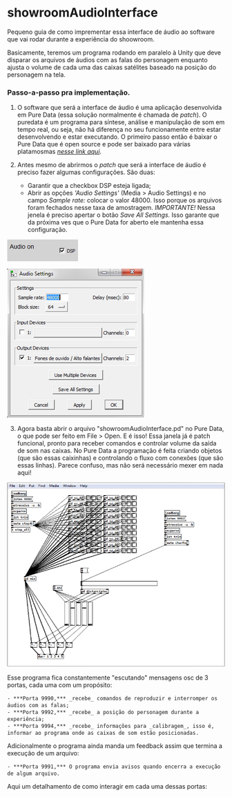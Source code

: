 # showroomAudioInterface

Pequeno guia de como imprementar essa interface de áudio ao software que vai rodar durante a experiência do shoowroom.

Basicamente, teremos um programa rodando em paralelo à Unity que deve disparar os arquivos de áudios com as falas do personagem enquanto ajusta o volume de cada uma das caixas satélites baseado na posição do personagem na tela.

### Passo-a-passo pra implementação.

1. O software que será a interface de áudio é uma aplicação desenvolvida em Pure Data (essa solução normalmente é chamada de _patch_). O puredata é um programa para síntese, análise e manipulação de som em tempo real, ou seja, não há diferença no seu funcionamente entre estar desenvolvendo e estar executando. O primeiro passo então é baixar o Pure Data que é open source e pode ser baixado para várias platamosmas [*nesse link aqui*](https://puredata.info/downloads/pure-data).

2. Antes mesmo de abrirmos o _patch_ que será a interface de áudio é preciso fazer algumas configurações. São duas:
    - Garantir que a checkbox DSP esteja ligada;
    - Abrir as opções _'Audio Settings'_ (Media > Audio Settings) e no campo _Sample rate:_ colocar o valor 48000. Isso porque os arquivos foram fechados nesse taxa de amostragem. *IMPORTANTE!* Nessa jenela é preciso apertar o botão _Save All Settings._ Isso garante que da próxima ves que o Pure Data for aberto ele mantenha essa configuração.
    
![image01](/images/showroomTut01.png)

![image02](/images/showroomTut02.png)
  
3. Agora basta abrir o arquivo "showroomAudioInterface.pd" no Pure Data, o que pode ser feito em File > Open. E é isso! Essa janela já é patch funcional, pronto para receber comandos e controlar volume da saída de som nas caixas. No Pure Data a programação é feita criando objetos (que são essas caixinhas) e controlando o fluxo com conexões (que são essas linhas). Parece confuso, mas não será necessário mexer em nada aqui!

![image03](/images/showroomTut03.png)

Esse programa fica constantemente "escutando" mensagens osc de 3 portas, cada uma com um propósito:

    - ***Porta 9990,*** _recebe_ comandos de reproduzir e interromper os áudios com as falas;
    - ***Porta 9992,*** _recebe_ a posição do personagem durante a experiência;
    - ***Porta 9994,*** _recebe_ informações para _calibragem_, isso é, informar ao programa onde as caixas de som estão posicionadas.
    
Adicionalmente o programa ainda manda um feedback assim que termina a execução de um arquivo:

    - ***Porta 9991,*** O programa envia avisos quando encerra a execução de algum arquivo.
    
Aqui um detalhamento de como interagir em cada uma dessas portas:
    

